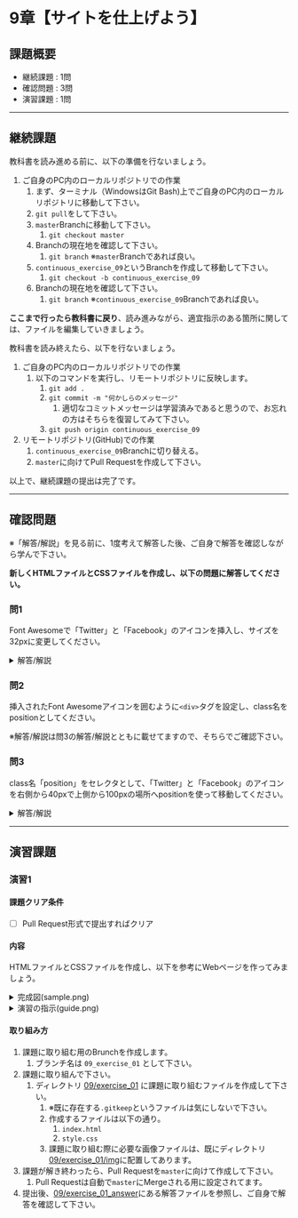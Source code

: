 # 9章【サイトを仕上げよう】

## 課題概要
 - 継続課題 : 1問
 - 確認問題 : 3問
 - 演習課題 : 1問
---
## 継続課題
教科書を読み進める前に、以下の準備を行ないましょう。

1. ご自身のPC内のローカルリポジトリでの作業
   1. まず、ターミナル（WindowsはGit Bash)上でご自身のPC内のローカルリポジトリに移動して下さい。
   1. `git pull`をして下さい。
   1. `master`Branchに移動して下さい。
      1. `git checkout master`
   1. Branchの現在地を確認して下さい。
      1. `git branch` ※`master`Branchであれば良い。
   1. `continuous_exercise_09`というBranchを作成して移動して下さい。
      1. `git checkout -b continuous_exercise_09`
   1. Branchの現在地を確認して下さい。
      1. `git branch` ※`continuous_exercise_09`Branchであれば良い。

**ここまで行ったら教科書に戻り**、読み進みながら、適宜指示のある箇所に関しては、ファイルを編集していきましょう。

教科書を読み終えたら、以下を行ないましょう。
1. ご自身のPC内のローカルリポジトリでの作業
   1. 以下のコマンドを実行し、リモートリポジトリに反映します。
      1. `git add .`
      1. `git commit -m "何かしらのメッセージ"`
         1. 適切なコミットメッセージは学習済みであると思うので、お忘れの方はそちらを復習してみて下さい。
      1. `git push origin continuous_exercise_09`
1. リモートリポジトリ(GitHub)での作業
   1. `continuous_exercise_09`Branchに切り替える。
   1. `master`に向けてPull Requestを作成して下さい。

以上で、継続課題の提出は完了です。

---
## 確認問題
※「解答/解説」を見る前に、1度考えて解答した後、ご自身で解答を確認しながら学んで下さい。

**新しくHTMLファイルとCSSファイルを作成し、以下の問題に解答してください。**
### 問1
Font Awesomeで「Twitter」と「Facebook」のアイコンを挿入し、サイズを32pxに変更してください。

<details>
<summary>解答/解説</summary>
 
```
【解答】
HTML/CSSは以下の通りです。
```

```html
<html>
<head>
  <meta charset="UTF-8">
  <title></title>
  <link rel="stylesheet" href="https://use.fontawesome.com/releases/v5.0.13/css/all.css">
  <link rel="stylesheet" href="style.css"> </head>
<body> <i class="fab fa-twitter"></i> <i class="fab fa-facebook"></i> </body>
</html>
```

```css
.fab {
	font-size: 32px;
}
```

```
【解説】
ここではFont Awesomeの導入にCDNを用いています。

CDNとは

Content Derivery Networkの略称。
Webコンテンツを配信する役割を持ち、ファイルのダウンロードなどが必要ないため、
Webページ自体が軽くなるというメリットがあります。
```
</details>

### 問2
挿入されたFont Awesomeアイコンを囲むように`<div>`タグを設定し、class名をpositionとしてください。
	
※解答/解説は問3の解答/解説とともに載せてますので、そちらでご確認下さい。

### 問3
class名「position」をセレクタとして、「Twitter」と「Facebook」のアイコンを右側から40pxで上側から100pxの場所へpositionを使って移動してください。


<details>
<summary>解答/解説</summary>
 
```
【解答】
HTML/CSSは以下の通りです。
```

```html
<!DOCTYPE html>
<html>
<head>
  <meta charset="UTF-8">
  <title></title>
  <link rel="stylesheet" href="https://use.fontawesome.com/releases/v5.0.13/css/all.css">
  <link rel="stylesheet" href="style.css"> </head>
<body>
  <div class="position"> <i class="fab fa-twitter"></i> <i class="fab fa-facebook"></i> </div>
</body>
</html>
```

```css
.position {
	position: absolute;
	top: 100px;
	right: 40px;
}
```

```
完成図です。こちらを参考にしてください。
```
![](https://s3-ap-northeast-1.amazonaws.com/wals/uploads/study_confirm/21/122/8_4.png)

</details>


---
## 演習課題
### 演習1
#### 課題クリア条件
- [ ] Pull Request形式で提出すればクリア

#### 内容
HTMLファイルとCSSファイルを作成し、以下を参考にWebページを作ってみましょう。

<details>
<summary>完成図(sample.png)</summary>
<img src="https://user-images.githubusercontent.com/55776672/81102080-09069680-8f4a-11ea-84b9-df6e73b5b80a.png" alt="sample.png">
</details>

<details>
<summary>演習の指示(guide.png)</summary>
<img src="https://user-images.githubusercontent.com/55776672/81102075-073cd300-8f4a-11ea-9f62-01d0bb96c19c.png" alt="guide.png">
</details>



#### 取り組み方
1. 課題に取り組む用のBrunchを作成します。
   1. ブランチ名は `09_exercise_01` として下さい。
1. 課題に取り組んで下さい。
   1. ディレクトリ [09/exercise_01](./exercise_01) に課題に取り組むファイルを作成して下さい。
      1. ※既に存在する`.gitkeep`というファイルは気にしないで下さい。
      1. 作成するファイルは以下の通り。
         1. `index.html`
         1. `style.css`
      1. 課題に取り組む際に必要な画像ファイルは、既にディレクトリ[09/exercise_01/img](./exercise_01/img)に配置してあります。
1. 課題が解き終わったら、Pull Requestを`master`に向けて作成して下さい。
   1. Pull Requestは自動で`master`にMergeされる用に設定されてます。
1. 提出後、[09/exercise_01_answer](./exercise_01_answer)にある解答ファイルを参照し、ご自身で解答を確認して下さい。
